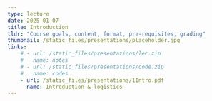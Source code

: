 ```yaml
---
type: lecture
date: 2025-01-07
title: Introduction 
tldr: "Course goals, content, format, pre-requisites, grading"
thumbnail: /static_files/presentations/placeholder.jpg
links: 
    # - url: /static_files/presentations/lec.zip
    #   name: notes
    # - url: /static_files/presentations/code.zip
    #   name: codes
    - url: /static_files/presentations/1Intro.pdf
      name: Introduction & logistics
---
```

<!-- **Suggested Readings:**
- [Readings 1](http://example.com)
- [Readings 2](http://example.com) -->
